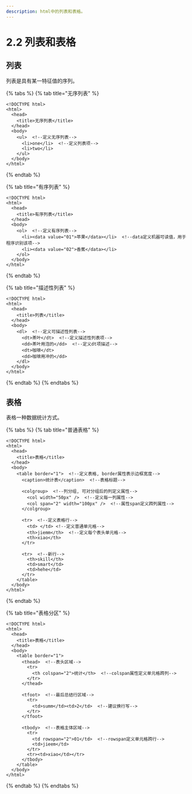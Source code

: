 ```yaml
---
description: html中的列表和表格。
---
```


# 2.2 列表和表格

## 列表

列表是具有某一特征值的序列。

{% tabs %}
{% tab title="无序列表" %}
```markup
<!DOCTYPE html>
<html>
  <head>
    <title>无序列表</title>
  </head>
  <body>
    <ul>  <!--定义无序列表-->
      <li>one</li>  <!--定义列表项-->
      <li>two</li>
    </ul>
  </body>
</html>
```
{% endtab %}

{% tab title="有序列表" %}
```markup
<!DOCTYPE html>
<html>
  <head>
    <title>有序列表</title>
  </head>
  <body>
    <ol>  <!--定义有序列表-->
      <li><data value="01">苹果</data></li>  <!--data定义机器可读值，用于程序识别该项-->
      <li><data value="02">香蕉</data></li>
    </ol>
  </body>
</html>
```
{% endtab %}

{% tab title="描述性列表" %}
```markup
<!DOCTYPE html>
<html>
  <head>
    <title>列表</title>
  </head>
  <body>
    <dl>  <!--定义可描述性列表-->
      <dt>茶叶</dt>  <!--定义描述性列表项-->
      <dd>茶叶用泡的</dd>  <!--定义dt项描述-->
      <dt>咖啡</dt>
      <dd>咖啡用冲的</dd>
    </dl>
  </body>
</html>
```
{% endtab %}
{% endtabs %}

## 表格

表格一种数据统计方式。

{% tabs %}
{% tab title="普通表格" %}
```markup
<!DOCTYPE html>
<html>
  <head>
    <title>表格</title>
  </head>
  <body>
    <table border="1">  <!--定义表格, border属性表示边框宽度-->
      <caption>统计表</caption>  <!--表格标题-->
      
      <colgroup>  <!--列分组, 可对分组后的列定义属性-->
        <col width="50px" />  <!--定义每一列属性-->
        <col span="2" width="100px" />  <!--属性span定义跨列属性-->
      </colgroup>
      
      <tr>  <!--定义表格行-->
        <td> </td> <!--定义普通单元格-->
        <th>jiemm</th>  <!--定义每个表头单元格-->
        <th>xiao</th> 
      </tr>
      
      <tr>  <!--新行-->
        <th>skill</th>  
        <td>smart</td>
        <td>hehe</td>
      </tr>
    </table>
  </body>
</html>
```
{% endtab %}

{% tab title="表格分区" %}
```markup
<!DOCTYPE html>
<html>
  <head>
    <title>表格</title>
  </head>
  <body>
    <table border="1">  
      <thead>  <!--表头区域-->
        <tr>
          <th colspan="2">统计</th>  <!--colspan属性定义单元格跨列-->
        </tr>
      </thead>

      <tfoot>  <!--最后总结行区域-->
        <tr>
          <td>summ</td><td>2</td>  <!--建议换行写-->
        </tr>
      </tfoot>

      <tbody>  <!--表格主体区域-->
        <tr>
          <td rowspan="2">01</td>  <!--rowspan定义单元格跨行-->
          <td>jieem</td>
        </tr>
        <tr><td>xiao</td></tr>
      </tbody>
    </table>
  </body>
</html>
```
{% endtab %}
{% endtabs %}

